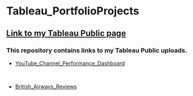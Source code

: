 # Tableau_PortfolioProjects

## [Link to my Tableau Public page](https://public.tableau.com/app/profile/sandy.g.cabanes/vizzes)

### This repository contains links to my Tableau Public uploads.<br>

- [YouTube_Channel_Performance_Dashboard](https://public.tableau.com/app/profile/sandy.g.cabanes/viz/PortfolioProject_YouTubeChannelPerformanceDashboard/YTChannelPerformance?publish=yes)
<br>

- [British_Airways_Reviews](https://public.tableau.com/app/profile/sandy.g.cabanes/viz/PortfolioProject_BritishAirwaysReviews/Dashboard1?publish=yes)
<br>

